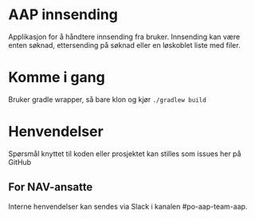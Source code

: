 # AAP innsending
Applikasjon for å håndtere innsending fra bruker. Innsending kan være enten søknad, ettersending på søknad eller en løskoblet liste med filer.

# Komme i gang
Bruker gradle wrapper, så bare klon og kjør `./gradlew build`

# Henvendelser
Spørsmål knyttet til koden eller prosjektet kan stilles som issues her på GitHub

## For NAV-ansatte
Interne henvendelser kan sendes via Slack i kanalen #po-aap-team-aap.
